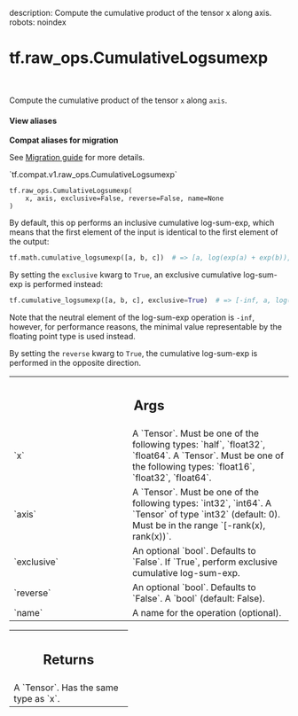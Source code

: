 description: Compute the cumulative product of the tensor x along axis.
robots: noindex

# tf.raw_ops.CumulativeLogsumexp

<!-- Insert buttons and diff -->

<table class="tfo-notebook-buttons tfo-api nocontent" align="left">

</table>



Compute the cumulative product of the tensor `x` along `axis`.

<section class="expandable">
  <h4 class="showalways">View aliases</h4>
  <p>
<b>Compat aliases for migration</b>
<p>See
<a href="https://www.tensorflow.org/guide/migrate">Migration guide</a> for
more details.</p>
<p>`tf.compat.v1.raw_ops.CumulativeLogsumexp`</p>
</p>
</section>

<pre class="devsite-click-to-copy prettyprint lang-py tfo-signature-link">
<code>tf.raw_ops.CumulativeLogsumexp(
    x, axis, exclusive=False, reverse=False, name=None
)
</code></pre>



<!-- Placeholder for "Used in" -->

By default, this op performs an inclusive cumulative log-sum-exp,
which means that the first
element of the input is identical to the first element of the output:
```python
tf.math.cumulative_logsumexp([a, b, c])  # => [a, log(exp(a) + exp(b)), log(exp(a) + exp(b) + exp(c))]
```

By setting the `exclusive` kwarg to `True`, an exclusive cumulative log-sum-exp is
performed instead:
```python
tf.cumulative_logsumexp([a, b, c], exclusive=True)  # => [-inf, a, log(exp(a) * exp(b))]
```
Note that the neutral element of the log-sum-exp operation is `-inf`,
however, for performance reasons, the minimal value representable by the
floating point type is used instead.

By setting the `reverse` kwarg to `True`, the cumulative log-sum-exp is performed in the
opposite direction.

<!-- Tabular view -->
 <table class="responsive fixed orange">
<colgroup><col width="214px"><col></colgroup>
<tr><th colspan="2"><h2 class="add-link">Args</h2></th></tr>

<tr>
<td>
`x`
</td>
<td>
A `Tensor`. Must be one of the following types: `half`, `float32`, `float64`.
A `Tensor`. Must be one of the following types: `float16`, `float32`, `float64`.
</td>
</tr><tr>
<td>
`axis`
</td>
<td>
A `Tensor`. Must be one of the following types: `int32`, `int64`.
A `Tensor` of type `int32` (default: 0). Must be in the range
`[-rank(x), rank(x))`.
</td>
</tr><tr>
<td>
`exclusive`
</td>
<td>
An optional `bool`. Defaults to `False`.
If `True`, perform exclusive cumulative log-sum-exp.
</td>
</tr><tr>
<td>
`reverse`
</td>
<td>
An optional `bool`. Defaults to `False`.
A `bool` (default: False).
</td>
</tr><tr>
<td>
`name`
</td>
<td>
A name for the operation (optional).
</td>
</tr>
</table>



<!-- Tabular view -->
 <table class="responsive fixed orange">
<colgroup><col width="214px"><col></colgroup>
<tr><th colspan="2"><h2 class="add-link">Returns</h2></th></tr>
<tr class="alt">
<td colspan="2">
A `Tensor`. Has the same type as `x`.
</td>
</tr>

</table>

